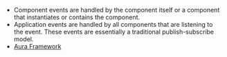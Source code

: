 * Component events are handled by the component itself or a component that instantiates or contains the component.
* Application events are handled by all components that are listening to the event. These events are essentially a traditional
publish-subscribe model.
* [Aura Framework](https://github.com/forcedotcom/aura)

